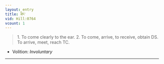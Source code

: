 ```yaml
---
layout: entry
title: ཐིང་
vid: Hill:0764
vcount: 1
---
```

> 1\. To come clearly to the ear\. 2\. To come, arrive, to receive, obtain DS\. To arrive, meet, reach TC\.

* Volition: _Involuntary_

---

